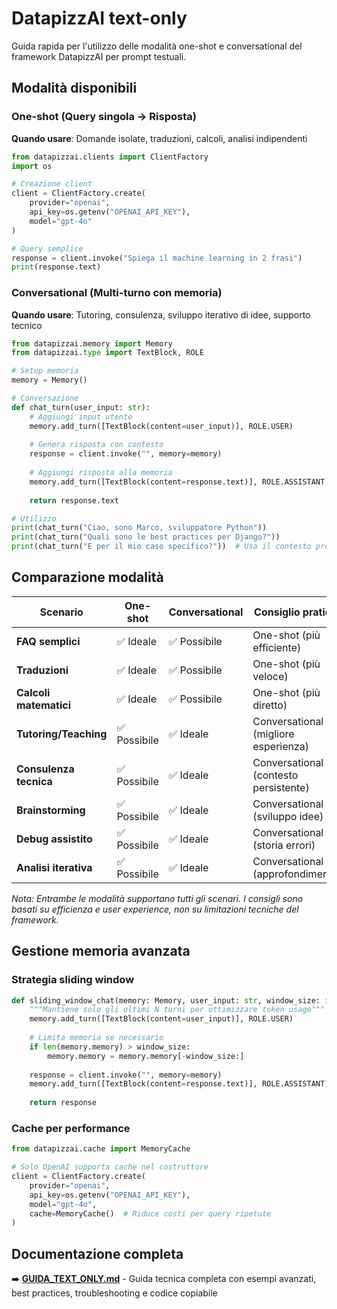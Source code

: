# DatapizzAI text-only

Guida rapida per l'utilizzo delle modalità one-shot e conversational del framework DatapizzAI per prompt testuali.

## Modalità disponibili

### One-shot (Query singola → Risposta)
**Quando usare**: Domande isolate, traduzioni, calcoli, analisi indipendenti

```python
from datapizzai.clients import ClientFactory
import os

# Creazione client
client = ClientFactory.create(
    provider="openai",
    api_key=os.getenv("OPENAI_API_KEY"),
    model="gpt-4o"
)

# Query semplice
response = client.invoke("Spiega il machine learning in 2 frasi")
print(response.text)
```

### Conversational (Multi-turno con memoria)
**Quando usare**: Tutoring, consulenza, sviluppo iterativo di idee, supporto tecnico

```python
from datapizzai.memory import Memory
from datapizzai.type import TextBlock, ROLE

# Setup memoria
memory = Memory()

# Conversazione
def chat_turn(user_input: str):
    # Aggiungi input utente
    memory.add_turn([TextBlock(content=user_input)], ROLE.USER)
    
    # Genera risposta con contesto
    response = client.invoke("", memory=memory)
    
    # Aggiungi risposta alla memoria
    memory.add_turn([TextBlock(content=response.text)], ROLE.ASSISTANT)
    
    return response.text

# Utilizzo
print(chat_turn("Ciao, sono Marco, sviluppatore Python"))
print(chat_turn("Quali sono le best practices per Django?"))
print(chat_turn("E per il mio caso specifico?"))  # Usa il contesto precedente
```

## Comparazione modalità

| Scenario | One-shot | Conversational | Consiglio pratico |
|----------|----------|----------------|-------------------|
| **FAQ semplici** | ✅ Ideale | ✅ Possibile | One-shot (più efficiente) |
| **Traduzioni** | ✅ Ideale | ✅ Possibile | One-shot (più veloce) |
| **Calcoli matematici** | ✅ Ideale | ✅ Possibile | One-shot (più diretto) |
| **Tutoring/Teaching** | ✅ Possibile | ✅ Ideale | Conversational (migliore esperienza) |
| **Consulenza tecnica** | ✅ Possibile | ✅ Ideale | Conversational (contesto persistente) |
| **Brainstorming** | ✅ Possibile | ✅ Ideale | Conversational (sviluppo idee) |
| **Debug assistito** | ✅ Possibile | ✅ Ideale | Conversational (storia errori) |
| **Analisi iterativa** | ✅ Possibile | ✅ Ideale | Conversational (approfondimenti) |

*Nota: Entrambe le modalità supportano tutti gli scenari. I consigli sono basati su efficienza e user experience, non su limitazioni tecniche del framework.*

## Gestione memoria avanzata

### Strategia sliding window
```python
def sliding_window_chat(memory: Memory, user_input: str, window_size: int = 6):
    """Mantiene solo gli ultimi N turni per ottimizzare token usage"""
    memory.add_turn([TextBlock(content=user_input)], ROLE.USER)
    
    # Limita memoria se necessario
    if len(memory.memory) > window_size:
        memory.memory = memory.memory[-window_size:]
    
    response = client.invoke("", memory=memory)
    memory.add_turn([TextBlock(content=response.text)], ROLE.ASSISTANT)
    
    return response
```

### Cache per performance
```python
from datapizzai.cache import MemoryCache

# Solo OpenAI supporta cache nel costruttore
client = ClientFactory.create(
    provider="openai",
    api_key=os.getenv("OPENAI_API_KEY"),
    model="gpt-4o",
    cache=MemoryCache()  # Riduce costi per query ripetute
)
```

## Documentazione completa

➡️ **[GUIDA_TEXT_ONLY.md](GUIDA_TEXT_ONLY.md)** - Guida tecnica completa con esempi avanzati, best practices, troubleshooting e codice copiabile